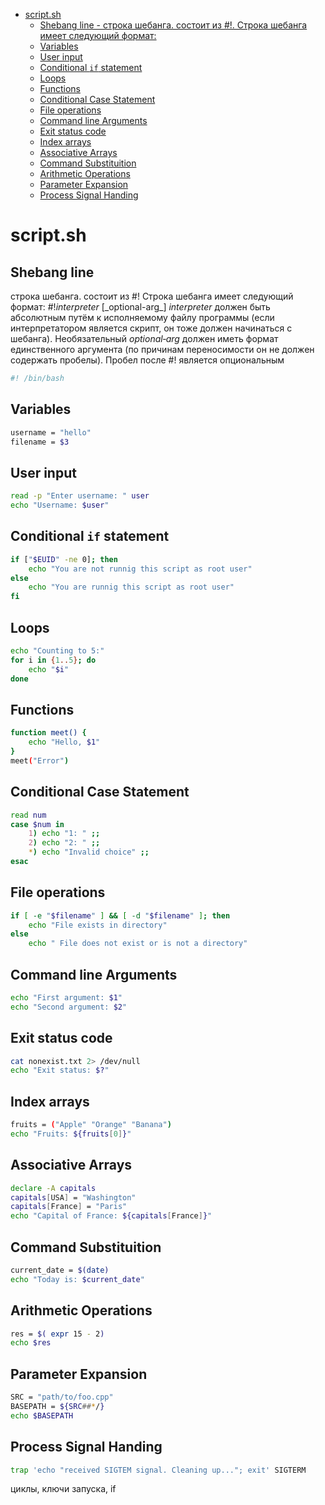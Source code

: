- [script.sh](#scriptsh)
	- [Shebang line - строка шебанга. состоит из #!. Строка шебанга имеет следующий формат:](#shebang-line---%D1%81%D1%82%D1%80%D0%BE%D0%BA%D0%B0-%D1%88%D0%B5%D0%B1%D0%B0%D0%BD%D0%B3%D0%B0-%D1%81%D0%BE%D1%81%D1%82%D0%BE%D0%B8%D1%82-%D0%B8%D0%B7--%D0%A1%D1%82%D1%80%D0%BE%D0%BA%D0%B0-%D1%88%D0%B5%D0%B1%D0%B0%D0%BD%D0%B3%D0%B0-%D0%B8%D0%BC%D0%B5%D0%B5%D1%82-%D1%81%D0%BB%D0%B5%D0%B4%D1%83%D1%8E%D1%89%D0%B8%D0%B9-%D1%84%D0%BE%D1%80%D0%BC%D0%B0%D1%82)
	- [Variables](#variables)
	- [User input](#user-input)
	- [Conditional ```if``` statement](#conditional-if-statement)
	- [Loops](#loops)
	- [Functions](#functions)
	- [Conditional Case Statement](#conditional-case-statement)
	- [File operations](#file-operations)
	- [Command line Arguments](#command-line-arguments)
	- [Exit status code](#exit-status-code)
	- [Index arrays](#index-arrays)
	- [Associative Arrays](#associative-arrays)
	- [Command Substituition](#command-substituition)
	- [Arithmetic Operations](#arithmetic-operations)
	- [Parameter Expansion](#parameter-expansion)
	- [Process Signal Handing](#process-signal-handing)

# script.sh
## Shebang line 
строка шебанга. состоит из #!
Строка шебанга имеет следующий формат:
#!_interpreter_ \[\_optional-arg_]
_interpreter_ должен быть абсолютным путём к исполняемому файлу программы (если интерпретатором является скрипт, он тоже должен начинаться с шебанга). Необязательный _optional‑arg_ должен иметь формат единственного аргумента (по причинам переносимости он не должен содержать пробелы). Пробел после #! является опциональным
```bash
#! /bin/bash
```

## Variables
```bash
username = "hello"
filename = $3
```

## User input

```bash
read -p "Enter username: " user
echo "Username: $user" 
```

## Conditional ```if``` statement

```bash
if ["$EUID" -ne 0]; then
	echo "You are not runnig this script as root user"
else 
	echo "You are runnig this script as root user"
fi
```

## Loops

```bash
echo "Counting to 5:"
for i in {1..5}; do
	echo "$i"
done
```

## Functions

```bash
function meet() {
	echo "Hello, $1"
}
meet("Error")
```

## Conditional Case Statement

```bash
read num
case $num in
	1) echo "1: " ;;
	2) echo "2: " ;;
	*) echo "Invalid choice" ;;
esac
```

## File operations

```bash
if [ -e "$filename" ] && [ -d "$filename" ]; then
	echo "File exists in directory"
else 
	echo " File does not exist or is not a directory"
```

## Command line Arguments

```bash
echo "First argument: $1"
echo "Second argument: $2"
```

## Exit status code

```bash
cat nonexist.txt 2> /dev/null
echo "Exit status: $?"
```

## Index arrays

```bash
fruits = ("Apple" "Orange" "Banana")
echo "Fruits: ${fruits[0]}"
```

## Associative Arrays

```bash
declare -A capitals
capitals[USA] = "Washington"
capitals[France] = "Paris"
echo "Capital of France: ${capitals[France]}"
``` 

## Command Substituition

```bash
current_date = $(date)
echo "Today is: $current_date"
```
## Arithmetic Operations

```bash
res = $( expr 15 - 2)
echo $res
```

## Parameter Expansion

```bash
SRC = "path/to/foo.cpp"
BASEPATH = ${SRC##*/}
echo $BASEPATH
```

## Process Signal Handing

```bash
trap 'echo "received SIGTEM signal. Cleaning up..."; exit' SIGTERM
```

циклы, ключи запуска, if